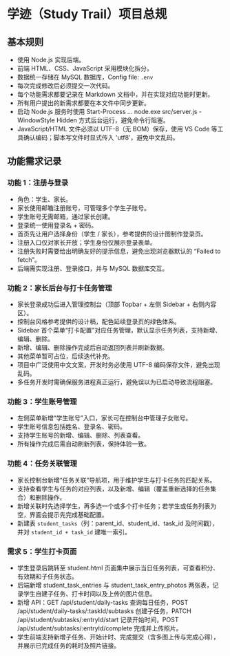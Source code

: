 ﻿# 学迹（Study Trail）项目总规

## 基本规则
- 使用 Node.js 实现后端。
- 前端 HTML、CSS、JavaScript 采用模块化拆分。
- 数据统一存储在 MySQL 数据库，Config file: `.env`
- 每次完成修改后必须提交一次代码。
- 每个功能需求都要记录在 Markdown 文档中，并在实现对应功能时更新。
- 所有用户提出的新需求都要在本文件中同步更新。
- 启动 Node.js 服务时使用 Start-Process ... node.exe src/server.js -WindowStyle Hidden 方式后台运行，避免命令行阻塞。
- JavaScript/HTML 文件必须以 UTF-8（无 BOM）保存，使用 VS Code 等工具确认编码；脚本写文件时显式传入 'utf8'，避免中文乱码。

## 功能需求记录

### 功能 1：注册与登录
- 角色：学生、家长。
- 家长使用邮箱注册账号，可管理多个学生子账号。
- 学生账号无需邮箱，通过家长创建。
- 登录统一使用登录名 + 密码。
- 首页先让用户选择身份（学生 / 家长），参考提供的设计图制作登录页。
- 注册入口仅对家长开放；学生身份仅展示登录表单。
- 注册失败时需要给出明确友好的提示信息，避免出现浏览器默认的 “Failed to fetch”。
- 后端需实现注册、登录接口，并与 MySQL 数据库交互。

### 功能 2：家长后台与打卡任务管理
- 家长登录成功后进入管理控制台（顶部 Topbar + 左侧 Sidebar + 右侧内容区）。
- 控制台风格参考提供的设计稿，配色延续登录页的绿色体系。
- Sidebar 首个菜单“打卡配置”对应任务管理，默认显示任务列表，支持新增、编辑、删除。
- 新增、编辑、删除操作完成后自动返回列表并刷新数据。
- 其他菜单暂可占位，后续迭代补充。
- 项目中广泛使用中文文案，开发时务必使用 UTF-8 编码保存文件，避免出现乱码。
- 多任务开发时需确保服务进程真正运行，避免误以为已启动导致流程阻塞。

### 功能 3：学生账号管理
- 左侧菜单新增“学生账号”入口，家长可在控制台中管理子女账号。
- 学生账号信息包括姓名、登录名、密码。
- 支持学生账号的新增、编辑、删除、列表查看。
- 所有操作完成后需自动刷新列表，保持体验一致。

### 功能 4：任务关联管理
- 家长控制台新增“任务关联”导航项，用于维护学生与打卡任务的匹配关系。
- 支持查看学生与任务的对应列表，以及新增、编辑（覆盖重新选择的任务集合）和删除操作。
- 新增关联时先选择学生，再多选一个或多个打卡任务；若学生或任务列表为空，界面会提示先完成基础配置。
- 新建表 `student_tasks`（列：parent_id、student_id、task_id 及时间戳），并对 `student_id + task_id` 建唯一索引。

### 需求 5：学生打卡页面
- 学生登录后跳转至 student.html 页面集中展示当日任务列表，可查看积分、有效期和子任务状态。
- 后端新增 student_task_entries 与 student_task_entry_photos 两张表，记录学生自建子任务、打卡时间以及上传的图片信息。
- 新增 API：GET /api/student/daily-tasks 查询每日任务，POST /api/student/daily-tasks/:taskId/subtasks 创建子任务，PATCH /api/student/subtasks/:entryId/start 记录开始时间，POST /api/student/subtasks/:entryId/complete 完成并上传照片。
- 学生前端支持新增子任务、开始计时、完成提交（含多图上传与完成心得），并展示已完成任务的耗时及照片链接。
